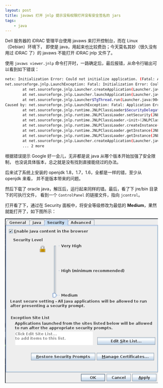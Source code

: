 ```yaml
---
layout: post
title: javaws 打开 jnlp 提示没有权限打开没有安全签名的 jars
tags:
    - java
---
```


Dell 服务器的 iDRAC 管理平台使用 javaws 来打开控制台，而在 Linux（Debian）环境下，
即使是 java，用起来也比较费劲；今天莫名其妙（很久没有用过 iDRAC 了）的 javaws 不能打开 iDRAC jnlp 文件了。

使用 `javaws viewer.jnlp` 命令打开时，一路确定后，最后报错，从命令行输出可以看到如下错误：

```bash
netx: Initialization Error: Could not initialize application. (Fatal: Application Error: Cannot grant permissions to unsigned jars. Application requested security permissions, but jars are not signed.)
net.sourceforge.jnlp.LaunchException: Fatal: Initialization Error: Could not initialize application. The application has not been initialized, for more information execute javaws from the command line.
        at net.sourceforge.jnlp.Launcher.createApplication(Launcher.java:782)
        at net.sourceforge.jnlp.Launcher.launchApplication(Launcher.java:522)
        at net.sourceforge.jnlp.Launcher$TgThread.run(Launcher.java:904)
Caused by: net.sourceforge.jnlp.LaunchException: Fatal: Application Error: Cannot grant permissions to unsigned jars. Application requested security permissions, but jars are not signed.
        at net.sourceforge.jnlp.runtime.JNLPClassLoader$SecurityDelegateImpl.getClassLoaderSecurity(JNLPClassLoader.java:2358)
        at net.sourceforge.jnlp.runtime.JNLPClassLoader.setSecurity(JNLPClassLoader.java:315)
        at net.sourceforge.jnlp.runtime.JNLPClassLoader.<init>(JNLPClassLoader.java:285)
        at net.sourceforge.jnlp.runtime.JNLPClassLoader.createInstance(JNLPClassLoader.java:351)
        at net.sourceforge.jnlp.runtime.JNLPClassLoader.getInstance(JNLPClassLoader.java:418)
        at net.sourceforge.jnlp.runtime.JNLPClassLoader.getInstance(JNLPClassLoader.java:394)
        at net.sourceforge.jnlp.Launcher.createApplication(Launcher.java:774)
        ... 2 more
```

根据错误提示 Google 好一会儿，无非都是说 java 从哪个版本开始加强了安全限制，
也没说具体版本，总之就是没有找到直接能绕过的办法。

后来试了系统上安装的 openjdk 1.8，1.7，1.6，全都是一样的错，至少从 openjdk 来看，
并不是版本带来的问题。

然后下载了 oracle java，解压后，运行起来同样的错。最后，看了下 jre/bin 目录下的可执行文件，
看到一个 `ControlPanel` 的链接文件，指向 `jcontrol`。

打开看了下，通过在 Security 面板中，将安全等级修改为最低的 **Medium**，果然就能打开了，如下图所示：

![jcontrol security setting](/assets/images/misc/jcontrol-security-medium.png)
